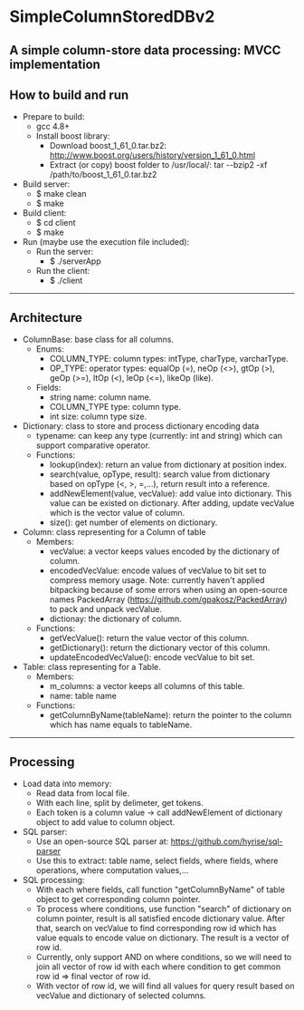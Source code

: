 # SimpleColumnStoredDBv2
A simple column-store data processing: MVCC implementation
--------------------
How to build and run
--------------------
- Prepare to build:
  + gcc 4.8+
  + Install boost library:
    + Download boost_1_61_0.tar.bz2: http://www.boost.org/users/history/version_1_61_0.html
    + Extract (or copy) boost folder to /usr/local/: tar --bzip2 -xf /path/to/boost_1_61_0.tar.bz2
- Build server: 
  + $ make clean
  + $ make
- Build client:
  + $ cd client
  + $ make
- Run (maybe use the execution file included):
  + Run the server:
    + $ ./serverApp
  + Run the client:
    + $ ./client

------------
Architecture
------------
- ColumnBase: base class for all columns.
  + Enums:
    + COLUMN_TYPE: column types: intType, charType, varcharType.
    + OP_TYPE: operator types: equalOp (=), neOp (<>), gtOp (>), geOp (>=), ltOp (<), leOp (<=), likeOp (like).
  + Fields:
    + string name: column name.
    + COLUMN_TYPE type: column type.
    + int size: column type size.
- Dictionary: class to store and process dictionary encoding data
  + typename<T>: can keep any type (currently: int and string) which can support comparative operator.
  + Functions:
    + lookup(index): return an value from dictionary at position index.
    + search(value, opType, result): search value from dictionary based on opType (<, >, =,...), return result into a reference.
    + addNewElement(value, vecValue): add value into dictionary. This value can be existed on dictionary. After adding, update vecValue
                                      which is the vector value of column.
    + size(): get number of elements on dictionary.
- Column: class representing for a Column of table
  + Members:
    + vecValue: a vector keeps values encoded by the dictionary of column.
    + encodedVecValue: encode values of vecValue to bit set to compress memory usage.
    Note: currently haven't applied bitpacking because of some errors when using an open-source names PackedArray 
  (https://github.com/gpakosz/PackedArray) to pack and unpack vecValue.
    + dictionay: the dictionary of column.
  + Functions:
    + getVecValue(): return the value vector of this column.
    + getDictionary(): return the dictionary vector of this column.
    + updateEncodedVecValue(): encode vecValue to bit set.
- Table: class representing for a Table.
  + Members:
    + m_columns: a vector keeps all columns of this table.
    + name: table name
  + Functions:
    + getColumnByName(tableName): return the pointer to the column which has name equals to tableName.

-----------
Processing
-----------
- Load data into memory:
  + Read data from local file.
  + With each line, split by delimeter, get tokens.
  + Each token is a column value -> call addNewElement of dictionary object to add value to column object.
- SQL parser:
  + Use an open-source SQL parser at: https://github.com/hyrise/sql-parser
  + Use this to extract: table name, select fields, where fields, where operations, where computation values,...
- SQL processing:
  + With each where fields, call function "getColumnByName" of table object to get corresponding column pointer.
  + To process where conditions, use function "search" of dictionary on column pointer, result is all satisfied encode
    dictionary value. After that, search on vecValue to find corresponding row id which has value equals to encode value
    on dictionary. The result is a vector of row id.
  + Currently, only support AND on where conditions, so we will need to join all vector of row id with each where condition
    to get common row id => final vector of row id.
  + With vector of row id, we will find all values for query result based on vecValue and dictionary of selected columns.

  
